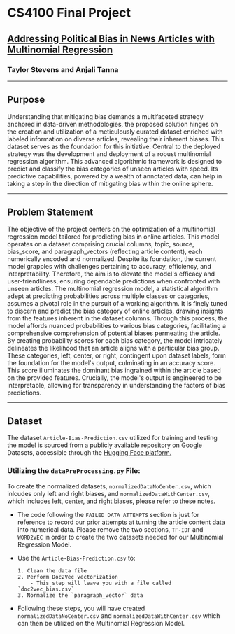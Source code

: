 # CS4100 Final Project
## [Addressing Political Bias in News Articles with Multinomial Regression](https://docs.google.com/document/d/1Ikoay_N5WoR-IqjMdaVAHz-y5ivq-MUC452NJHw-rLk/edit?usp=sharing)
### Taylor Stevens and Anjali Tanna

***

## Purpose
Understanding that mitigating bias demands a multifaceted strategy anchored in data-driven methodologies, the proposed solution hinges on the creation and utilization of a meticulously curated dataset enriched with labeled information on diverse articles, revealing their inherent biases. This dataset serves as the foundation for this initiative. Central to the deployed strategy was the development and deployment of a robust multinomial regression algorithm. This advanced algorithmic framework is designed to predict and classify the bias categories of unseen articles with speed. Its predictive capabilities, powered by a wealth of annotated data, can help in taking a step in the direction of mitigating bias within the online sphere.

***

## Problem Statement
The objective of the project centers on the optimization of a multinomial regression model tailored for predicting bias in online articles. This model operates on a dataset comprising crucial columns, topic, source, bias_score, and paragraph_vectors (reflecting article content), each numerically encoded and normalized. Despite its foundation, the current model grapples with challenges pertaining to accuracy, efficiency, and interpretability. Therefore, the aim is to elevate the model's efficacy and user-friendliness, ensuring dependable predictions when confronted with unseen articles. The multinomial regression model, a statistical algorithm adept at predicting probabilities across multiple classes or categories, assumes a pivotal role in the pursuit of a working algorithm. It is finely tuned to discern and predict the bias category of online articles, drawing insights from the features inherent in the dataset columns. Through this process, the model affords nuanced probabilities to various bias categories, facilitating a comprehensive comprehension of potential biases permeating the article. By creating probability scores for each bias category, the model intricately delineates the likelihood that an article aligns with a particular bias group. These categories, left, center, or right, contingent upon dataset labels, form the foundation for the model's output, culminating in an accuracy score. This score illuminates the dominant bias ingrained within the article based on the provided features. Crucially, the model's output is engineered to be interpretable, allowing for transparency in understanding the factors of bias predictions.

***

## Dataset
The dataset `Article-Bias-Prediction.csv` utilized for training and testing the model is sourced from a publicly available repository on Google Datasets, accessible through the [Hugging Face platform.](https://huggingface.co/datasets/cjziems/Article-Bias-Prediction)

### Utilizing the `dataPreProcessing.py` File:
To create the normalized datasets, `normalizedDataNoCenter.csv`, which inlcudes only left and right biases, and `normalizedDataWithCenter.csv`, which includes left, center, and right biases, please refer to these notes.

- The code following the `FAILED DATA ATTEMPTS` section is just for reference to record our prior attempts at turning the article content data into numerical data. Please remove the two sections, `TF-IDF` and `WORD2VEC` in order to create the two datasets needed for our Multinomial Regression Model.
- Use the `Article-Bias-Prediction.csv` to:

      1. Clean the data file
      2. Perform Doc2Vec vectorization
          - This step will leave you with a file called `doc2vec_bias.csv`
      3. Normalize the `paragraph_vector` data

- Following these steps, you will have created `normalizedDataNoCenter.csv` and `normalizedDataWithCenter.csv` which can then be utilized on the Multinomial Regression Model.
  
